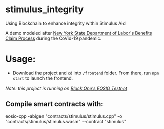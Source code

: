 # stimulus_integrity
Using Blockchain to enhance integrity within Stimulus Aid

A demo modeled after [New York State Department of Labor's Benefits Claim Process](https://dol.ny.gov/unemployment/file-your-first-claim-benefits) during the CoVid-19 pandemic.

# Usage:
- Download the project and `cd` into `/frontend` folder. From there, run `npm start` to launch the frontend.

*Note: this project is running on [Block.One's EOSIO Testnet](https://testnet.eos.io/)*

## Compile smart contracts with:
eosio-cpp -abigen "contracts/stimulus/stimulus.cpp" -o "contracts/stimulus/stimulus.wasm" --contract "stimulus"